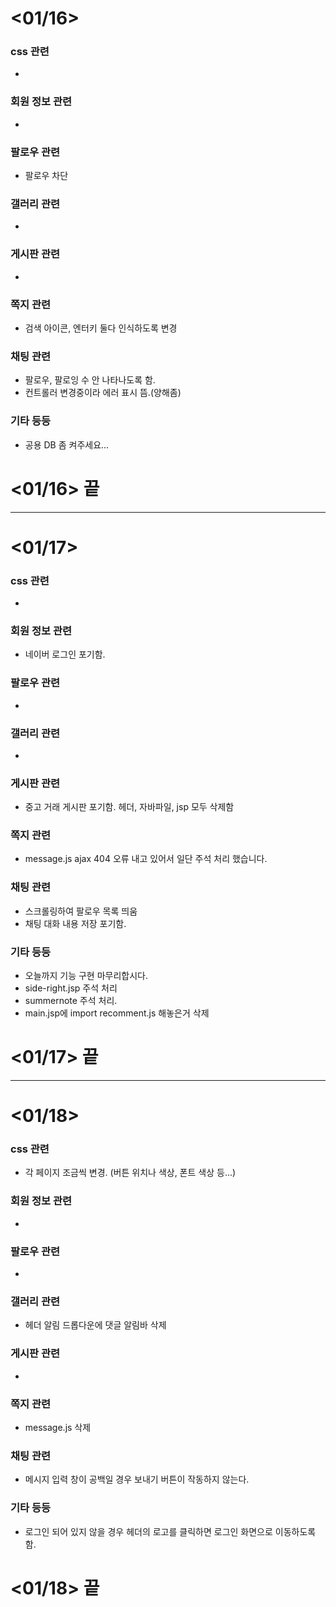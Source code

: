 # <01/16>

### css 관련
- 

### 회원 정보 관련
- 

### 팔로우 관련
- 팔로우 차단 

### 갤러리 관련
- 

### 게시판 관련
-

### 쪽지 관련
- 검색 아이콘, 엔터키 둘다 인식하도록 변경

### 채팅 관련
- 팔로우, 팔로잉 수 안 나타나도록 함.
- 컨트롤러 변경중이라 에러 표시 뜸.(양해좀)

### 기타 등등
- 공용 DB 좀 켜주세요... 

# <01/16> 끝

---

# <01/17>

### css 관련
- 

### 회원 정보 관련
- 네이버 로그인 포기함.

### 팔로우 관련
- 

### 갤러리 관련
- 

### 게시판 관련
- 중고 거래 게시판 포기함. 
  헤더, 자바파일, jsp 모두 삭제함

### 쪽지 관련
- message.js ajax 404 오류 내고 있어서 일단 주석 처리 했습니다.

### 채팅 관련
- 스크롤링하여 팔로우 목록 띄움
- 채팅 대화 내용 저장 포기함.

### 기타 등등
- 오늘까지 기능 구현 마무리합시다.
- side-right.jsp 주석 처리
- summernote 주석 처리.
- main.jsp에 import recomment.js  해놓은거 삭제

# <01/17> 끝

---

# <01/18>

### css 관련
- 각 페이지 조금씩 변경. (버튼 위치나 색상, 폰트 색상 등...)

### 회원 정보 관련
- 

### 팔로우 관련
- 

### 갤러리 관련
- 헤더 알림 드롭다운에 댓글 알림바 삭제

### 게시판 관련
- 

### 쪽지 관련
- message.js 삭제

### 채팅 관련
- 메시지 입력 창이 공백일 경우 보내기 버튼이 작동하지 않는다. 

### 기타 등등
- 로그인 되어 있지 않을 경우 헤더의 로고를 클릭하면 로그인 화면으로 이동하도록 함.

# <01/18> 끝

